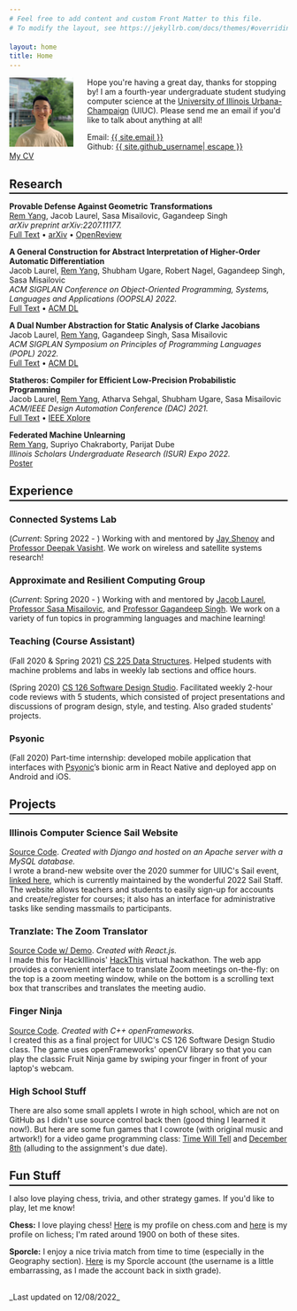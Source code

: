 ```yaml
---
# Feel free to add content and custom Front Matter to this file.
# To modify the layout, see https://jekyllrb.com/docs/themes/#overriding-theme-defaults

layout: home
title: Home
---
```

<img src="/assets/profile_pic.jpg" alt="Profile Picture" style="float:left; margin-right:5%" width="23%" />

Hope you're having a great day, thanks for stopping by! I am a fourth-year undergraduate student studying computer science at the [University of Illinois Urbana-Champaign](https://cs.illinois.edu/) (UIUC). Please send me an email if you'd like to talk about anything at all!  


<span style="display:block">Email: <a class="u-email" href="mailto:{{ site.email }}">{{ site.email }}</a></span>
<span>Github: <a href="https://github.com/{{ site.github_username| cgi_escape | escape }}"><span class="username">{{ site.github_username| escape }}</span></a></span>  
[My CV](/assets/RemYang_CV.pdf)


## Research ##
<hr style="margin-top:-1em; margin-bottom:1em; height:2px; background-color:black; border:none" />

**Provable Defense Against Geometric Transformations**  
<u>Rem Yang</u>, Jacob Laurel, Sasa Misailovic, Gagandeep Singh  
_arXiv preprint arXiv:2207.11177._  
[Full Text](/assets/CGT.pdf) &bull; [arXiv](https://arxiv.org/abs/2207.11177) &bull; [OpenReview](https://openreview.net/forum?id=ThXqBsRI-cY)

**A General Construction for Abstract Interpretation of Higher-Order Automatic Differentiation**  
Jacob Laurel, <u>Rem Yang</u>, Shubham Ugare, Robert Nagel, Gagandeep Singh, Sasa Misailovic  
_ACM SIGPLAN Conference on Object-Oriented Programming, Systems, Languages and Applications (OOPSLA) 2022._  
[Full Text](/assets/OOPSLA2022_Final.pdf) &bull; [ACM DL](https://dl.acm.org/doi/10.1145/3563324)

**A Dual Number Abstraction for Static Analysis of Clarke Jacobians**  
Jacob Laurel, <u>Rem Yang</u>, Gagandeep Singh, Sasa Misailovic  
_ACM SIGPLAN Symposium on Principles of Programming Languages (POPL) 2022._  
[Full Text](/assets/POPL2022_Final.pdf) &bull; [ACM DL](https://dl.acm.org/doi/10.1145/3498718)

**Statheros: Compiler for Efficient Low-Precision Probabilistic Programming**  
Jacob Laurel, <u>Rem Yang</u>, Atharva Sehgal, Shubham Ugare, Sasa Misailovic  
_ACM/IEEE Design Automation Conference (DAC) 2021._  
[Full Text](/assets/DAC2021_Final.pdf) &bull; [IEEE Xplore](https://ieeexplore.ieee.org/document/9586276)

**Federated Machine Unlearning**  
<u>Rem Yang</u>, Supriyo Chakraborty, Parijat Dube  
_Illinois Scholars Undergraduate Research (ISUR) Expo 2022._  
[Poster](/assets/ISUR2022_Poster.pdf)

## Experience ##
<hr style="margin-top:-1em; margin-bottom:1em; height:2px; background-color:black; border:none" />

### **Connected Systems Lab** ###
(*Current*: Spring 2022 - ) Working with and mentored by [Jay Shenoy](https://jayshenoy.web.illinois.edu/index.html) and [Professor Deepak Vasisht](https://deepakv.web.illinois.edu/). We work on wireless and satellite systems research!

### **Approximate and Resilient Computing Group** ###
(*Current*: Spring 2020 - ) Working with and mentored by [Jacob Laurel](https://jsl1994.github.io/), [Professor Sasa Misailovic](https://misailo.cs.illinois.edu/), and [Professor Gagandeep Singh](https://ggndpsngh.github.io/). We work on a variety of fun topics in programming languages and machine learning!

### **Teaching (Course Assistant)** ###
(Fall 2020 & Spring 2021) [CS 225 Data Structures](https://courses.engr.illinois.edu/cs225/sp2021/).
Helped students with machine problems and labs in weekly lab sections and office hours.  

(Spring 2020) [CS 126 Software Design Studio](https://courses.grainger.illinois.edu/cs126/sp2020/staff/).
Facilitated weekly 2-hour code reviews with 5 students, which consisted of project presentations and discussions of program design, style, and testing. Also graded students' projects.

### **Psyonic** ###
(Fall 2020) Part-time internship: developed mobile application that interfaces with [Psyonic](https://www.psyonic.io/)’s bionic arm in React Native and deployed app on Android and iOS.


## Projects ##
<hr style="margin-top:-1em; margin-bottom:1em; height:2px; background-color:black; border:none" />

### **Illinois Computer Science Sail Website** ###
[Source Code](https://github.com/SAIL-UIUC/sail-website). _Created with Django and hosted on an Apache server with a MySQL database._  
I wrote a brand-new website over the 2020 summer for UIUC's Sail event, [linked here](https://sail.cs.illinois.edu/), which is currently maintained by the wonderful 2022 Sail Staff. The website allows teachers and students to easily sign-up for accounts and create/register for courses; it also has an interface for administrative tasks like sending massmails to participants.

### **Tranzlate: The Zoom Translator** ###
[Source Code w/ Demo](https://github.com/remyang55/tranzlate). _Created with React.js._  
I made this for HackIllinois' [HackThis](https://hackthis.hackillinois.org/) virtual hackathon. The web app provides a convenient interface to translate Zoom meetings on-the-fly: on the top is a zoom meeting window, while on the bottom is a scrolling text box that transcribes and translates the meeting audio.

### **Finger Ninja** ###
[Source Code](https://github.com/remyang55/finger-ninja). _Created with C++ openFrameworks._  
I created this as a final project for UIUC's CS 126 Software Design Studio class. The game uses openFrameworks' openCV library so that you can play the classic Fruit Ninja game by swiping your finger in front of your laptop's webcam.

### **High School Stuff** ###
There are also some small applets I wrote in high school, which are not on GitHub as I didn't use source control back then (good thing I learned it now!). But here are some fun games that I cowrote (with original music and artwork!) for a video game programming class: [Time Will Tell](https://gamejolt.com/games/TimeWillTell/357199) and [December 8th](https://gamejolt.com/games/December8/350027) (alluding to the assignment's due date).


## Fun Stuff ##  
<hr style="margin-top:-1em; margin-bottom:1em; height:2px; background-color:black; border:none" />

I also love playing chess, trivia, and other strategy games. If you'd like to play, let me know!

**Chess:** I love playing chess! [Here](https://www.chess.com/member/pajamafairy) is my profile on chess.com and [here](https://lichess.org/@/pajamafairy) is my profile on lichess; I'm rated around 1900 on both of these sites.

**Sporcle:** I enjoy a nice trivia match from time to time (especially in the Geography section). [Here](https://www.sporcle.com/user/remythecooldude/) is my Sporcle account (the username is a little embarrassing, as I made the account back in sixth grade).

<br>
_Last updated on 12/08/2022_

